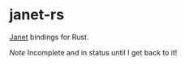 # janet-rs

[Janet](https://janet-lang.org) bindings for Rust.

*Note* Incomplete and in status until I get back to it!
